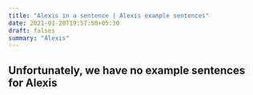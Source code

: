 ```yaml
---
title: "Alexis in a sentence | Alexis example sentences"
date: 2021-01-20T19:57:50+05:30
draft: falses
summary: "Alexis"
---
```

## Unfortunately, we have no example sentences for Alexis                 

